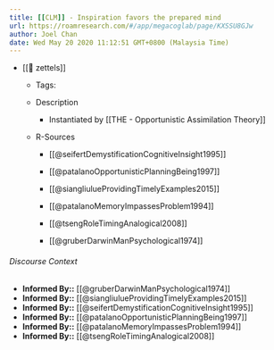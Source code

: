 ```yaml
---
title: [[CLM]] - Inspiration favors the prepared mind
url: https://roamresearch.com/#/app/megacoglab/page/KXSSU8GJw
author: Joel Chan
date: Wed May 20 2020 11:12:51 GMT+0800 (Malaysia Time)
---
```


- [[🌲 zettels]]

    - Tags:

    - Description

        - Instantiated by [[THE - Opportunistic Assimilation Theory]]

    - R-Sources

        - [[@seifertDemystificationCognitiveInsight1995]]

        - [[@patalanoOpportunisticPlanningBeing1997]]

        - [[@siangliulueProvidingTimelyExamples2015]]

        - [[@patalanoMemoryImpassesProblem1994]]

        - [[@tsengRoleTimingAnalogical2008]]

        - [[@gruberDarwinManPsychological1974]]

###### Discourse Context

- **Informed By::** [[@gruberDarwinManPsychological1974]]
- **Informed By::** [[@siangliulueProvidingTimelyExamples2015]]
- **Informed By::** [[@seifertDemystificationCognitiveInsight1995]]
- **Informed By::** [[@patalanoOpportunisticPlanningBeing1997]]
- **Informed By::** [[@patalanoMemoryImpassesProblem1994]]
- **Informed By::** [[@tsengRoleTimingAnalogical2008]]
